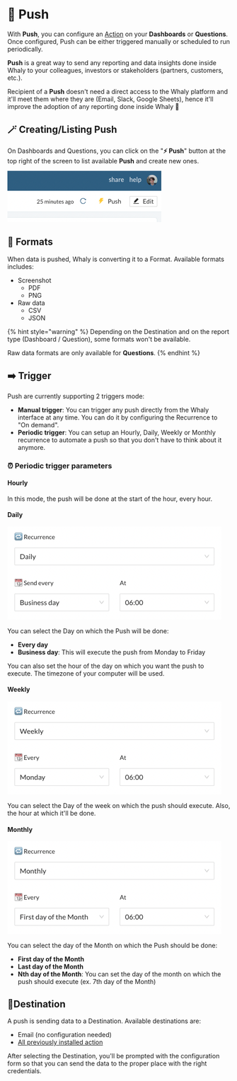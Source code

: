 # 🚀 Push

With **Push**, you can configure an [Action](actions/) on your **Dashboards** or **Questions**. Once configured, Push can be either triggered manually or scheduled to run periodically.

**Push** is a great way to send any reporting and data insights done inside Whaly to your colleagues, investors or stakeholders (partners, customers, etc.).&#x20;

Recipient of a **Push** doesn't need a direct access to the Whaly platform and it'll meet them where they are (Email, Slack, Google Sheets), hence it'll improve the adoption of any reporting done inside Whaly 🤘

## 🪄 Creating/Listing Push

On Dashboards and Questions, you can click on the "**⚡️ Push**" button at the top right of the screen to list available **Push** and create new ones.

![](<../.gitbook/assets/image (190).png>)

## 🎨 Formats

When data is pushed, Whaly is converting it to a Format. Available formats includes:

* Screenshot
  * PDF
  * PNG
* Raw data
  * CSV
  * JSON

{% hint style="warning" %}
Depending on the Destination and on the report type (Dashboard / Question), some formats won't be available.

Raw data formats are only available for **Questions**.
{% endhint %}

## ➡️ Trigger

Push are currently supporting 2 triggers mode:

* **Manual trigger**: You can trigger any push directly from the Whaly interface at any time. You can do it by configuring the Recurrence to "On demand".
* **Periodic trigger**: You can setup an Hourly, Daily, Weekly or Monthly recurrence to automate a push so that you don't have to think about it anymore.

### ⏰ Periodic trigger parameters

#### Hourly

In this mode, the push will be done at the start of the hour, every hour.

#### Daily

![](<../.gitbook/assets/image (227) (1).png>)

You can select the Day on which the Push will be done:

* **Every day**
* **Business day**: This will execute the push from Monday to Friday

You can also set the hour of the day on which you want the push to execute. The timezone of your computer will be used.

#### Weekly

![](<../.gitbook/assets/image (193) (1).png>)

You can select the Day of the week on which the push should execute. Also, the hour at which it'll be done.

#### Monthly

![](<../.gitbook/assets/image (169).png>)

You can select the day of the Month on which the Push should be done:

* **First day of the Month**
* **Last day of the Month**
* **Nth day of the Month**: You can set the day of the month on which the push should execute (ex. 7th day of the Month)

## 📍Destination

A push is sending data to a Destination. Available destinations are:

* Email (no configuration needed)
* [All previously installed action](actions/)

After selecting the Destination, you'll be prompted with the configuration form so that you can send the data to the proper place with the right credentials.

